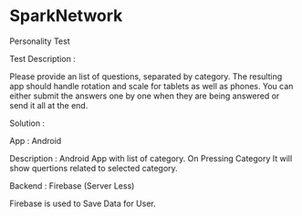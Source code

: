 # SparkNetwork
Personality Test

Test Description :

Please provide an list of questions, separated by category. The resulting app should handle rotation and scale for tablets as well as phones. You can either submit the answers one by one when they are being answered or send it all at the end.


Solution :

App : Android

Description : Android App with list of category. On Pressing Category It will show quertions related to selected category.


Backend : Firebase (Server Less)

Firebase is used to Save Data for User.
